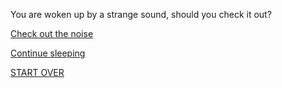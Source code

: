 You are woken up by a strange sound, should you check it out?

[Check out the noise](../ufo.md)

[Continue sleeping](../coffin.md)


[START OVER](../README.md)